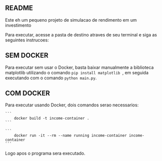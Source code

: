## README

Este eh um pequeno projeto de simulacao de rendimento em um investimento

Para executar, acesse a pasta de destino atraves de seu terminal e
siga as seguintes instrucoes:

## SEM DOCKER

Para executar sem usar o Docker, basta baixar manualmente a biblioteca 
matplotlib utilizando o comando ```pip install matplotlib ```, em seguida
executando com o comando ```python main.py```.

## COM DOCKER

Para executar usando Docker, dois comandos serao necessarios:

	```
		docker build -t income-container .
	```

	```
		docker run -it --rm --name running income-container income-container
	```

Logo apos o programa sera executado.

